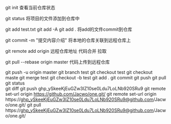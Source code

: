 git init
查看当前仓库状态

git status
将项目的文件添加到仓库中

git add test.txt
git add -A
git add .
将add的文件commit到仓库

git commit -m "提交内容介绍"
将本地的仓库关联到远程仓库上

git remote add origin 远程仓库地址
代码合并 拉取

git pull --rebase origin master
代码上传到远程仓库

git push -u origin master
git branch test
git checkout test
git checkout maste
git merge test
git checkout -b test
git add .
git commit 
git push
git pull
git status   
git diff
git push
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
git remote set-url origin https://github.com/Jacwo/one.git/
git remote set-url origin https://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@github.com/Jacwo/one.git/
git pull https://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@github.com/Jacwo/one.git/




